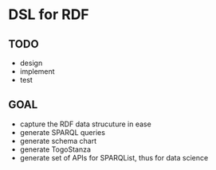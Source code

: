 # DSL for RDF

## TODO

* design
* implement
* test

## GOAL

* capture the RDF data strucuture in ease
* generate SPARQL queries
* generate schema chart
* generate TogoStanza
* generate set of APIs for SPARQList, thus for data science



